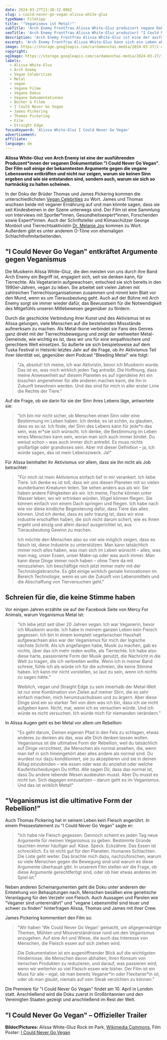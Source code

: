 ```yaml
---
date: 2024-03-27T11:30:12.086Z
slug: i-could-never-go-vegan-alissa-white-gluz
typeName: Filmtipp
title: '"Veganismus ist Metal!"'
subTitle: 'Arch Enemy Frontfrau Alissa White-Gluz produziert vegane Doku'
seoTitle: 'Arch Enemy Frontfrau Alissa White-Gluz produziert "I Could Never Go Vegan"'
description: 'Arch Enemy Frontfrau Alissa White-Gluz ist eine der ausführenden Produzent*innen der neuen veganen Doku "I Could Never Go Vegan". Schaut Euch hier den Trailer an und erfahrt alles über den Film!'
excerpt: 'Arch Enemy Frontfrau Alissa White-Gluz kann sich ein Leben ohne den Kampf für Tierrechte nicht vorstellen. Jetzt hat die Musikerin und Aktivistin als ausführende Produzentin der neuen veganen Doku "I Could Never Go Vegan" einen weiteren wichtigen Meilenstein gesetzt. Lest hier alles über den bahnbrechenden Film!'
image: https://storage.googleapis.com/cardamonchai-media/2024-03-27/i-could-never-go-vegan-alissa-white-gluz-soundsvegan-com-1-jpg-imagine-181828_626b70_1024_768/640.webp
copyright:
ogImage: https://storage.googleapis.com/cardamonchai-media/2024-03-27/i-could-never-go-vegan-alissa-white-gluz-soundsvegan-com-og-jpg-imagine-181818_474e51_1200_628/640.webp
labels:
  - Alissa White-Gluz
  - Arch Enemy
  - Vegan Celebrities
  - Metal
  - vegan
  - Vegane Filme
  - Vegane Dokus
  - Vegane Dokumentationen
  - Bücher & Filme
  - I Could Never Go Vegan
  - James Pickering
  - Thomas Pickering
  - Film
  - Straight Edge
focusKeyword: 'Alissa White-Gluz I Could Never Go Vegan'
advertisement:
affiliate:
language: de
---
```


**Alissa White-Gluz von Arch Enemy ist eine der ausführenden Produzent\*innen der veganen Dokumentation "I Could Never Go Vegan". Der Film soll einige der bekanntesten Argumente gegen die vegane Lebensweise entkräften und nicht nur zeigen, warum sie keinen Sinn ergeben und wie sie entstanden sind, sondern auch, warum sie sich so hartnäckig zu halten scheinen.**

In der Doku der Brüder Thomas und James Pickering kommen die unterschiedlichsten [Vegan Celebrities](tag/vegan-celebrities) zu Wort. James und Thomas wuchsen beide mit veganer Ernährung auf und man könnte sagen, dass sie seit Kindesbeinen in der Szene unterwegs sind. Der Film ist eine Sammlung von Interviews mit Sportler\*innen, Gesundheitsexpert\*innen, Forschenden sowie Expert\*innen. Auch der Schriftsteller und Klimaschützer George Monbiot und Tierrechtsaktivistin [Dr. Melanie Joy](/2019/03/warum-wir-hunde-lieben-schweine-essen-und-kuehe-anziehen/) kommen zu Wort. Außerdem gibt es unter anderem O-Töne von ehemaligen Schlachthofmitarbeitenden.

## "I Could Never Go Vegan" entkräftet Argumente gegen Veganismus

Die Musikerin Alissa White-Gluz, die den meisten von uns durch ihre Band Arch Enemy ein Begriff ist, engagiert sich, seit sie denken kann, für Tierrechte. Als Vegetarierin aufgewachsen, entschied sie sich bereits in den 1990er-Jahren, vegan zu leben. Sie arbeitet seit vielen Jahren mit zahlreichen Tierrechtsorganisationen zusammen und nimmt kein Blatt vor den Mund, wenn es um Tierausbeutung geht. Auch auf der Bühne mit Arch Enemy sorgt sie immer wieder dafür, das Bewusstsein für die Notwendigkeit des Mitgefühls unseren Mitlebewesen gegenüber zu fördern.

Durch die geschickte Verbindung ihrer Kunst und des Aktivismus ist es Alissa gelungen, viele Menschen auf die bestehenden Missstände aufmerksam zu machen. Als Metal-Ikone verbindet sie Fans des Genres ganz direkt mit der Tierrechtsbewegung und zeigt der weltweiten Metal-Gemeinde, wie wichtig es ist, dass wir uns für eine empathischere und gerechtere Welt einsetzen. So äußerte sie sich beispielsweise auf dem Tuska Festival in Helsinki letztes Jahr auf die Frage, ob ihr Aktivismus Teil ihrer Identität sei, gegenüber dem Podcast "Bleeding Metal" wie folgt:

> "Ja, absolut! Ich meine, ich war Aktivistin, bevor ich Musikerin wurde. Das ist es, was mich wirklich jeden Tag antreibt. Die Hoffnung, dass meine Anwesenheit auf diesem Planeten es auf irgendeine Art ein bisschen angenehmer für alle anderen machen kann, die ihn in Zukunft bewohnen werden. Und das sind für mich in aller erster Linie die Rechte der Tiere."

Auf die Frage, ob sie darin für sie der Sinn ihres Lebens läge, antwortete sie:

> "Ich bin mir nicht sicher, ob Menschen einen Sinn oder eine Bestimmung im Leben haben. Ich denke, es ist schön, zu glauben, dass es so ist. Ich finde, der Sinn des Lebens kann für jede\*n das sein, was er\*sie sich wünscht. Ich denke, die Bestimmung im Leben eines Menschen kann sein, woran man sich auch immer bindet. Du weisst schon – was auch immer dich antreibt. Es muss nichts großartige oder grandioses sein. Aber mit dieser Definition – ja, ich würde sagen, das ist mein Lebenszweck. Ja!"

Für Alissa beinhaltet ihr Aktivismus vor allem, dass sie ihn nicht als Job betrachtet:

> "Für mich ist mein Aktivismus einfach tief in mir verankert. Ich liebe Tiere. Ich denke es ist toll, dass wir uns diesen Planeten mit so vielen wunderbaren Kreaturen teilen. Sie sehen anders aus als wir. Sie haben andere Fähigkeiten als wir. Ich meine, Fische können unter Wasser leben, wo wir ertrinken würden. Vögel können fliegen. Sie können einfach von einem Dach springen und fliegen. Ich habe nach wie vor diese kindliche Begeisterung dafür, dass Tiere das alles können. Und ich denke, dass es sehr traurig ist, dass wir eine Industrie erschaffen haben, die sich nicht darum schert, wie es ihnen ergeht und einzig und allein darauf ausgerichtet ist, aus Tierausbeutung Gewinn zu machen.
>
> Ich möchte den Menschen also so viel wie möglich zeigen, dass es falsch ist, diese Industrie zu unterstützen. Man kann tatsächlich immer noch alles haben, was man sich im Leben wünscht – alles, was man mag, unser Essen, unser Make-up oder was auch immer. Man kann diese Dinge immer noch haben – ohne Tiere da mit reinzuziehen. Ich beschäftige mich jetzt immer mehr mit der Technologiebranche. Es gibt einige wirklich geniale Innovationen im Bereich Technologie, wenn es um die Zukunft von Lebensmitteln und die Abschaffung von Tierversuchen geht."

## Schreien für die, die keine Stimme haben

Vor einigen Jahren erzählte sie auf der Facebook Seite von Mercy For Animals, warum Veganismus Metal ist:

> "Ich lebe jetzt seit über 20 Jahren vegan. Ich war Veganerin, bevor ich Musikerin wurde. Ich habe in meinem ganzen Leben kein Fleisch gegessen. Ich bin in einem komplett vegetarischen Haushalt aufgewachsen also war der Veganismus für mich der logische nächste Schritt. Als ich angefangen habe, Musik zu machen, gab es nichts, über das ich mehr reden wollte, als Tierrechte. Ich habe also diese harte, passionierte Form der Musik genutzt, die Nachricht in die Welt zu tragen, die ich verbreiten wollte. Wenn ich in meiner Band schreie, fühle ich als würde ich für die schreien, die keine Stimme haben. Ich kann mir nicht vorstellen, so laut zu sein, wenn ich nichts zu sagen hätte."
>
> Weiblich, vegan und Straight Edge zu sein innerhalb der Metal-Welt ist nur eine Kombination von Zielen auf meiner Stirn, die es sehr einfach machen, mich herumzuschubsen und zu ärgern. Aber diese Dinge sind ein so starker Teil von dem was ich bin, dass ich sie nicht aufgeben kann. Nicht, mal, wenn ich es versuchen würde. Und ich würde es nicht versuchen. Ich würde mich für niemanden verändern."

In Alissa Augen geht es bei Metal vor allem um Rebellion:

> "Es geht darum, Deinen eigenen Pfad in den Fels zu schlagen, etwas anderes zu denken als das, was alle Dich denken lassen wollen. Veganismus ist die ultimative Form der Rebellion, weil du tatsächlich auf Dinge verzichtest, die Menschen als normal ansehen, die, wenn man tief in sich hineingehört aber alles andere als normal sind. Du wurdest nur dazu konditioniert, sie zu akzeptieren und sie in deinen Alltag einzubinden – wie essen oder was du anziehst oder welche Kaufentscheidungen Du triffst. Alle sagen Dir, dass das normal ist, dass Du andere lebende Wesen ausbeuten musst. Aber Du musst es nicht tun. Sich dagegen einzusetzen – darum geht es im Veganismus. Und das ist wirklich Metal!"

## "Veganismus ist die ultimative Form der Rebellion!"

Auch Thomas Pickering hat in seinem Leben kein Fleisch angerührt. In einem Pressestatement zu "I Could Never Go Vegan" sagte er:

> "Ich habe nie Fleisch gegessen. Dennoch scheint es jeden Tag neue Argumente für meinen Veganismus zu geben. Bestimmte Gründe tauchten immer häufiger auf. Käse. Speck. Eckzähne. Das Essen ist schrecklich. Es ist nicht gut für den Planeten. Humanes Schlachten. Die Liste geht weiter. Das brachte mich dazu, nachzuforschen, warum so viele Menschen gegen die Bewegung sind und warum es diese Argumente überhaupt gibt. In unserem Film stellen wir die Frage, ob diese Argumente gerechtfertigt sind, oder ob hier etwas anderes im Spiel ist."

Neben anderen Scheinargumenten geht die Doku unter anderem der Entstehung von Behauptungen nach, Menschen besäßen eine genetische Veranlagung für den Verzehr von Fleisch. Auch Aussagen und Parolen wie "Veganer sind unterernährt" und "vegane Lebensmittel sind teuer und schwer zu finden" hinterfragen Alissa, Thomas und James mit ihrer Crew.

James Pickering kommentiert den Film so:

> "Wir haben 'We Could Never Go Vegan' gemacht, um allgegenwärtige Themen, Mühten und Missverständnisse rund um den Veganismus anzugehen. Auf eine Art und Wiese, die auch das Interesse von Menschen, die Fleisch essen auf sich ziehen wird.
>
> Die Dokumentation ist ein augenöffnender Blick auf die wichtigsten Hindernisse, die Menschen davon abhalten, ihren Konsum von tierischen Produkten zu reduzieren, und darauf, was passieren wird, wenn wir weiterhin so viel Fleisch essen wie bisher. Der Film ist ein Muss für alle – egal, ob man bereits Veganer\*in oder Flexitarier\*in ist, oder ob man glaubt, niemals auf sein Steak verzichten zu können."

Die Premiere für "I Could Never Go Vegan" findet am 10. April in London statt. Anschließend wird die Doku zuerst in Großbritannien und den Vereinigten Staaten gezeigt und anschließend im Rest der Welt.

## "I Could Never Go Vegan" – Offizieller Trailer

<YouTube id="bkUU5geAsiE" />

**Bilder/Pictures:** Alissa White-Gluz Rock im Park, [Wikimedia Commons](https://commons.wikimedia.org/wiki/File:2023_Rock_im_Park_-_Arch_Enemy_-_Alissa_White-Gluz_-_by_2eight_-_ZSC5019.jpg), Film Poster: [I Could Never Go Vegan](https://icouldnevergovegan.co.uk/)
